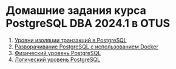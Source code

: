 # Домашние задания курса PostgreSQL DBA 2024.1 в OTUS

1. [Уровни изоляции транзакций в PostgreSQL](1-postgresql-isolation-levels/README.md)
2. [Разворачивание PostgreSQL с использованием Docker](2-installing-postgresql/README.md)
3. [Физический уровень PostgreSQL](3-physical-data-layer/README.md)
4. [Логический уровень PostgreSQL](4-logical-data-layer/README.md)